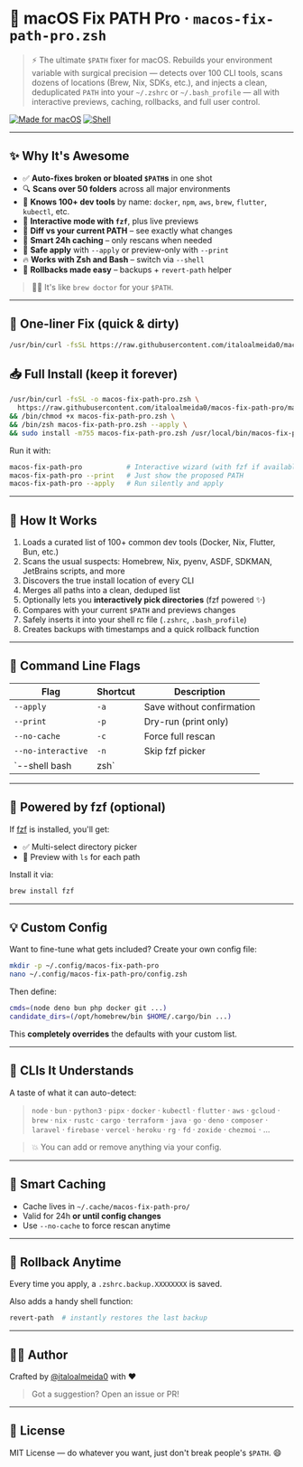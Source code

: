 # 🔧 macOS Fix PATH Pro · `macos-fix-path-pro.zsh`

> ⚡️ The ultimate `$PATH` fixer for macOS. Rebuilds your environment variable with surgical precision — detects over 100 CLI tools, scans dozens of locations (Brew, Nix, SDKs, etc.), and injects a clean, deduplicated `PATH` into your `~/.zshrc` or `~/.bash_profile` — all with interactive previews, caching, rollbacks, and full user control.

[![Made for macOS](https://img.shields.io/badge/made%20for-macOS-blue?logo=apple)](https://github.com/italoalmeida0/macos-fix-path-pro)
[![Shell](https://img.shields.io/badge/script-zsh%20%7C%20bash-informational?logo=gnu-bash)](https://zsh.sourceforge.io)

---

## ✨ Why It's Awesome

- ✅ **Auto-fixes broken or bloated `$PATH`s** in one shot
- 🔍 **Scans over 50 folders** across all major environments
- 🧠 **Knows 100+ dev tools** by name: `docker`, `npm`, `aws`, `brew`, `flutter`, `kubectl`, etc.
- 🎯 **Interactive mode with `fzf`**, plus live previews
- 🔁 **Diff vs your current PATH** – see exactly what changes
- 💾 **Smart 24h caching** – only rescans when needed
- 🔄 **Safe apply** with `--apply` or preview-only with `--print`
- 🔥 **Works with Zsh and Bash** – switch via `--shell`
- 🛟 **Rollbacks made easy** – backups + `revert-path` helper

> 🧙‍♂️ It's like `brew doctor` for your `$PATH`.

---

## 🚀 One-liner Fix (quick & dirty)

```bash
/usr/bin/curl -fsSL https://raw.githubusercontent.com/italoalmeida0/macos-fix-path-pro/main/macos-fix-path-pro.zsh | /bin/zsh
```

## 📥 Full Install (keep it forever)

```bash
/usr/bin/curl -fsSL -o macos-fix-path-pro.zsh \
  https://raw.githubusercontent.com/italoalmeida0/macos-fix-path-pro/main/macos-fix-path-pro.zsh \
&& /bin/chmod +x macos-fix-path-pro.zsh \
&& /bin/zsh macos-fix-path-pro.zsh --apply \
&& sudo install -m755 macos-fix-path-pro.zsh /usr/local/bin/macos-fix-path-pro
```

Run it with:

```bash
macos-fix-path-pro           # Interactive wizard (with fzf if available)
macos-fix-path-pro --print   # Just show the proposed PATH
macos-fix-path-pro --apply   # Run silently and apply
```

---

## 🧠 How It Works

1. Loads a curated list of 100+ common dev tools (Docker, Nix, Flutter, Bun, etc.)
2. Scans the usual suspects: Homebrew, Nix, pyenv, ASDF, SDKMAN, JetBrains scripts, and more
3. Discovers the true install location of every CLI
4. Merges all paths into a clean, deduped list
5. Optionally lets you **interactively pick directories** (fzf powered ✨)
6. Compares with your current `$PATH` and previews changes
7. Safely inserts it into your shell rc file (`.zshrc`, `.bash_profile`)
8. Creates backups with timestamps and a quick rollback function

---

## 🔧 Command Line Flags

| Flag | Shortcut | Description |
|------|----------|-------------|
| `--apply`       | `-a` | Save without confirmation |
| `--print`       | `-p` | Dry-run (print only) |
| `--no-cache`    | `-c` | Force full rescan |
| `--no-interactive` | `-n` | Skip fzf picker |
| `--shell bash|zsh` |     | Choose shell target |

---

## 🧩 Powered by fzf (optional)

If [fzf](https://github.com/junegunn/fzf) is installed, you'll get:

- ✅ Multi-select directory picker
- 👀 Preview with `ls` for each path

Install it via:
```bash
brew install fzf
```

---

## 💡 Custom Config

Want to fine-tune what gets included?
Create your own config file:

```bash
mkdir -p ~/.config/macos-fix-path-pro
nano ~/.config/macos-fix-path-pro/config.zsh
```

Then define:

```zsh
cmds=(node deno bun php docker git ...)
candidate_dirs=(/opt/homebrew/bin $HOME/.cargo/bin ...)
```

This **completely overrides** the defaults with your custom list.

---

## 🧠 CLIs It Understands

A taste of what it can auto-detect:

> `node` · `bun` · `python3` · `pipx` · `docker` · `kubectl` · `flutter` · `aws` · `gcloud` · `brew` · `nix` · `rustc` · `cargo` · `terraform` · `java` · `go` · `deno` · `composer` · `laravel` · `firebase` · `vercel` · `heroku` · `rg` · `fd` · `zoxide` · `chezmoi` · ...

> 💥 You can add or remove anything via your config.

---

## 📂 Smart Caching

- Cache lives in `~/.cache/macos-fix-path-pro/`
- Valid for 24h **or until config changes**
- Use `--no-cache` to force rescan anytime

---

## 🧨 Rollback Anytime

Every time you apply, a `.zshrc.backup.XXXXXXXX` is saved.

Also adds a handy shell function:
```bash
revert-path  # instantly restores the last backup
```

---

## 🧑‍💻 Author

Crafted by [@italoalmeida0](https://github.com/italoalmeida0) with ❤️

> Got a suggestion? Open an issue or PR!

---

## 🪪 License

MIT License — do whatever you want, just don't break people's `$PATH`. 😄


